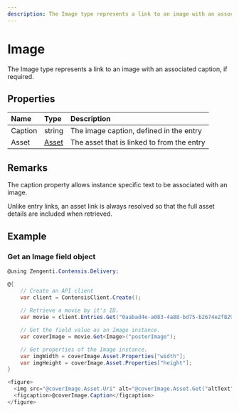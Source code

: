 ```yaml
---
description: The Image type represents a link to an image with an associated caption, if required.
---
```

# Image

The Image type represents a link to an image with an associated caption, if required.

## Properties

| Name | Type | Description |
| :--- | :--- | :---------- |
| Caption | string | The image caption, defined in the entry |
| Asset | [Asset](/model/asset.md) | The asset that is linked to from the entry |

## Remarks

The caption property allows instance specific text to be associated with an image.

Unlike entry links, an asset link is always resolved so that the full asset details are included when retrieved.

## Example

### Get an Image field object

```cs
@using Zengenti.Contensis.Delivery;

@{
    // Create an API client
    var client = ContensisClient.Create();
    
    // Retrieve a movie by it's ID.
    var movie = client.Entries.Get("0aabad4e-a083-4a88-bd75-b2674e2f8298");

    // Get the field value as an Image instance.
    var coverImage = movie.Get<Image>("posterImage");

    // Get properties of the Image instance.
    var imgWidth = coverImage.Asset.Properties["width"];
    var imgHeight = coverImage.Asset.Properties["height"];
}

<figure>
  <img src="@coverImage.Asset.Uri" alt="@coverImage.Asset.Get("altText")" width="@imgWidth" height="@imgHeight">
  <figcaption>@coverImage.Caption</figcaption>
</figure>

```
